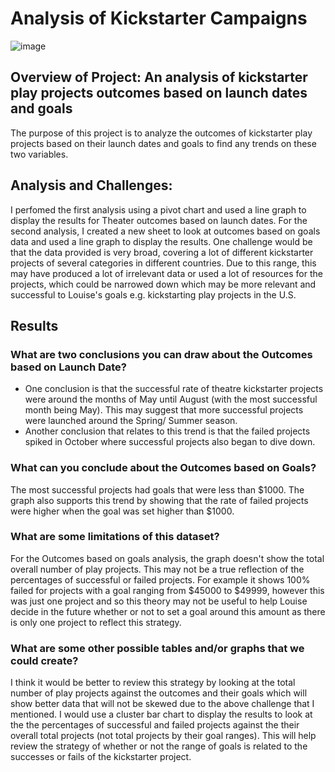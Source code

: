 # Analysis of Kickstarter Campaigns
![image](https://user-images.githubusercontent.com/81877387/147509275-80e05fa0-47f5-479d-98dd-c0c7cbc967b4.png)

## Overview of Project: An analysis of kickstarter play projects outcomes based on launch dates and goals
The purpose of this project is to analyze the outcomes of kickstarter play projects based on their launch dates and goals to find any trends on these two variables.

## Analysis and Challenges:
I perfomed the first analysis using a pivot chart and used a line graph to display the results for Theater outcomes based on launch dates. For the second analysis, I created a new sheet to look at outcomes based on goals data and used a line graph to display the results. One challenge would be that the data provided is very broad, covering a lot of different kickstarter projects of several categories in different countries. Due to this range, this may have produced a lot of irrelevant data or used a lot of resources for the projects, which could be narrowed down which may be more relevant and successful to Louise's goals e.g. kickstarting play projects in the U.S.

## Results
### What are two conclusions you can draw about the Outcomes based on Launch Date? 
* One conclusion is that the successful rate of theatre kickstarter projects were around the months of May until August (with the most successful month being May). This may suggest that more successful projects were launched around the Spring/ Summer season. 
* Another conclusion that relates to this trend is that the failed projects spiked in October where successful projects also began to dive down.

### What can you conclude about the Outcomes based on Goals?
The most successful projects had goals that were less than $1000. The graph also supports this trend by showing that the rate of failed projects were higher when the goal was set higher than $1000.

### What are some limitations of this dataset? 
For the Outcomes based on goals analysis, the graph doesn't show the total overall number of play projects. This may not be a true reflection of the percentages of successful or failed projects. For example it shows 100% failed for projects with a goal ranging from $45000 to $49999, however this was just one project and so this theory may not be useful to help Louise decide in the future whether or not to set a goal around this amount as there is only one project to reflect this strategy.

### What are some other possible tables and/or graphs that we could create? 
I think it would be better to review this strategy by looking at the total number of play projects against the outcomes and their goals which will show better data that will not be skewed due to the above challenge that I mentioned. I would use a cluster bar chart to display the results to look at the the percentages of successful and failed projects against the their overall total projects (not total projects by their goal ranges). This will help review the strategy of whether or not the range of goals is related to the successes or fails of the kickstarter project.
